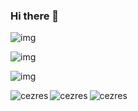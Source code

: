 ### Hi there 👋

<!--
**cezres/cezres** is a ✨ _special_ ✨ repository because its `README.md` (this file) appears on your GitHub profile.

Here are some ideas to get you started:

- 🔭 I’m currently working on ...
- 🌱 I’m currently learning ...
- 👯 I’m looking to collaborate on ...
- 🤔 I’m looking for help with ...
- 💬 Ask me about ...
- 📫 How to reach me: ...
- 😄 Pronouns: ...
- ⚡ Fun fact: ...
-->


![img](https://github-readme-stats.vercel.app/api?username=cezres&show_icons=true&locale=en)

![img](https://github-readme-stats.vercel.app/api/top-langs?username=cezres&show_icons=true&locale=en&hide=c,lua,ruby,c++)

![img](https://github-readme-streak-stats.herokuapp.com/?user=cezres&)


<a href="https://github.com/anuraghazra/github-readme-stats">
  <img align="left" src="https://github-readme-stats.vercel.app/api?username=cezres&show_icons=true&locale=en" alt="cezres" />
</a>




<a href="https://github.com/anuraghazra/github-readme-stats">
  <img align="left" src="https://github-readme-stats.vercel.app/api/top-langs?username=cezres&show_icons=true&locale=en&hide=c,lua,ruby,c++" alt="cezres" />
</a>

<a href="https://github.com/anuraghazra/convoychat">
  <img align="left" src="https://github-readme-streak-stats.herokuapp.com/?user=cezres&" alt="cezres" />
</a>





